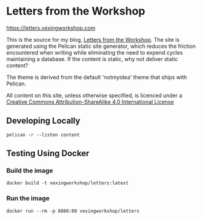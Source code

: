 # Letters from the Workshop

https://letters.vexingworkshop.com

This is the source for my blog, [Letters from the
Workshop](https://letters.vexingworkshop.com). The site is generated using the
Pelican static site generator, which reduces the friction encountered when
writing while eliminating the need to expend cycles maintaining a database. If
the content is static, why not deliver static content?

The theme is derived from the default 'notmyidea' theme that ships with Pelican.

All content on this site, unless otherwise specified, is licenced under a
[Creative Commons Attribution-ShareAlike 4.0 International License](https://creativecommons.org/licenses/by-sa/4.0/)

## Developing Locally

```shell
pelican -r --listen content
```

## Testing Using Docker

### Build the image

```shell
docker build -t vexingworkshop/letters:latest
```


### Run the image

```shell
docker run --rm -p 8080:80 vexingworkshop/letters
```
